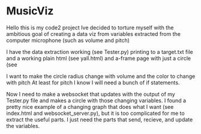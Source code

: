 # MusicViz
Hello this is my code2 project
Ive decided to torture myself with the ambitious goal of creating a data viz from variables extracted from the computer microphone
(such as volume and pitch)

I have the data extraction working (see Tester.py) printing to a target.txt file 
and a working plain html (see yall.html) and a-frame page with just a circle (see 

I want to make the circle radius change with volume and the color to change with pitch
At least for pitch I know I will need a bunch of if statements.

Now I need to make a websocket that updates with the output of my Tester.py file and makes a circle with those changing variables.
I found a pretty nice example of a changing graph that does what I want (see index.html and websocket_server.py), but it is too complicated for me to extract the useful parts. I just need the parts that send, recieve, and update the variables.
